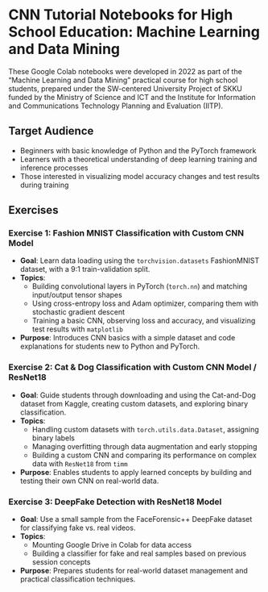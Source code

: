 # CNN Tutorial Notebooks for High School Education: Machine Learning and Data Mining

These Google Colab notebooks were developed in 2022 as part of the “Machine Learning and Data Mining” practical course for high school students, prepared under the SW-centered University Project of SKKU funded by the Ministry of Science and ICT and the Institute for Information and Communications Technology Planning and Evaluation (IITP).

## Target Audience
- Beginners with basic knowledge of Python and the PyTorch framework
- Learners with a theoretical understanding of deep learning training and inference processes
- Those interested in visualizing model accuracy changes and test results during training

## Exercises

### Exercise 1: Fashion MNIST Classification with Custom CNN Model
- **Goal**: Learn data loading using the `torchvision.datasets` FashionMNIST dataset, with a 9:1 train-validation split.
- **Topics**:
  - Building convolutional layers in PyTorch (`torch.nn`) and matching input/output tensor shapes
  - Using cross-entropy loss and Adam optimizer, comparing them with stochastic gradient descent
  - Training a basic CNN, observing loss and accuracy, and visualizing test results with `matplotlib`
- **Purpose**: Introduces CNN basics with a simple dataset and code explanations for students new to Python and PyTorch.

### Exercise 2: Cat & Dog Classification with Custom CNN Model / ResNet18
- **Goal**: Guide students through downloading and using the Cat-and-Dog dataset from Kaggle, creating custom datasets, and exploring binary classification.
- **Topics**:
  - Handling custom datasets with `torch.utils.data.Dataset`, assigning binary labels
  - Managing overfitting through data augmentation and early stopping
  - Building a custom CNN and comparing its performance on complex data with `ResNet18` from `timm`
- **Purpose**: Enables students to apply learned concepts by building and testing their own CNN on real-world data.

### Exercise 3: DeepFake Detection with ResNet18 Model
- **Goal**: Use a small sample from the FaceForensic++ DeepFake dataset for classifying fake vs. real videos.
- **Topics**:
  - Mounting Google Drive in Colab for data access
  - Building a classifier for fake and real samples based on previous session concepts
- **Purpose**: Prepares students for real-world dataset management and practical classification techniques.
